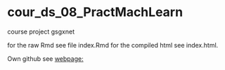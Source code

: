 # cour_ds_08_PractMachLearn
course project gsgxnet

for the raw Rmd see file index.Rmd
for the compiled html see index.html.

Own github see [webpage:](http://gsgxnet.github.io/cour_ds_08_PractMachLearn/)


